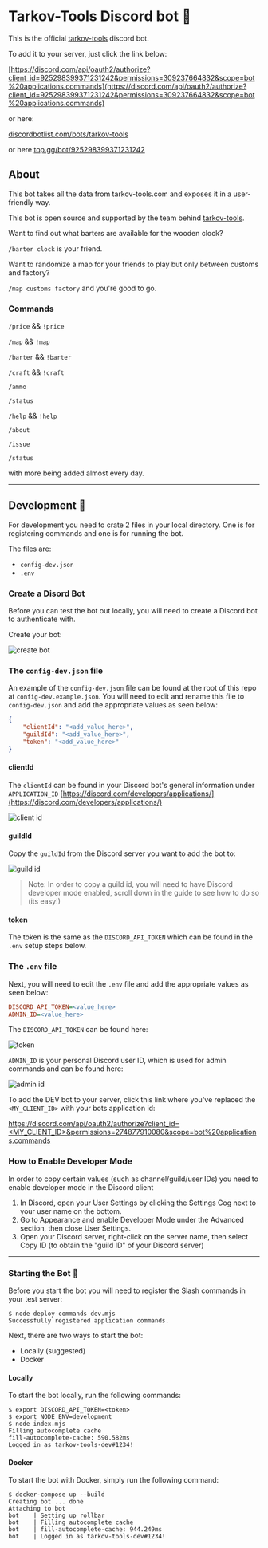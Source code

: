 # Tarkov-Tools Discord bot 🤖

This is the official [tarkov-tools](https://tarkov-tools.com) discord bot.

To add it to your server, just click the link below:

[https://discord.com/api/oauth2/authorize?client_id=925298399371231242&permissions=309237664832&scope=bot%20applications.commands](https://discord.com/api/oauth2/authorize?client_id=925298399371231242&permissions=309237664832&scope=bot%20applications.commands)

or here:

[discordbotlist.com/bots/tarkov-tools](https://discordbotlist.com/bots/tarkov-tools)

or here
[top.gg/bot/925298399371231242](https://top.gg/bot/925298399371231242)

## About
This bot takes all the data from tarkov-tools.com and exposes it in a user-friendly way.

This bot is open source and supported by the team behind [tarkov-tools](https://tarkov-tools.com).

Want to find out what barters are available for the wooden clock?

`/barter clock` is your friend.

Want to randomize a map for your friends to play but only between customs and factory?

`/map customs factory` and you're good to go.




### Commands
`/price` && `!price`

`/map` && `!map`

`/barter` && `!barter`

`/craft` && `!craft`

`/ammo`

`/status`

`/help` && `!help`

`/about`

`/issue`

`/status`

with more being added almost every day.


---

## Development 🔨

For development you need to crate 2 files in your local directory. One is for registering commands and one is for running the bot.

The files are:

- `config-dev.json`
- `.env`

### Create a Disord Bot

Before you can test the bot out locally, you will need to create a Discord bot to authenticate with.

Create your bot:

![create bot](./assets/1-new-app.png)

### The `config-dev.json` file

An example of the `config-dev.json` file can be found at the root of this repo at `config-dev.example.json`. You will need to edit and rename this file to `config-dev.json` and add the appropriate values as seen below:

```json
{
    "clientId": "<add_value_here>",
    "guildId": "<add_value_here>",
    "token": "<add_value_here>"
}
```

#### clientId

The `clientId` can be found in your Discord bot's general information under `APPLICATION_ID` [https://discord.com/developers/applications/](https://discord.com/developers/applications/)

![client id](./assets/2-copy-app-id.png)

#### guildId

Copy the `guildId` from the Discord server you want to add the bot to:

![guild id](./assets/3-copy-id.png)

> Note: In order to copy a guild id, you will need to have Discord developer mode enabled, scroll down in the guide to see how to do so (its easy!)

#### token

The token is the same as the `DISCORD_API_TOKEN` which can be found in the `.env` setup steps below.

### The `.env` file

Next, you will need to edit the `.env` file and add the appropriate values as seen below:

```ini
DISCORD_API_TOKEN=<value_here>
ADMIN_ID=<value_here>
```

The `DISCORD_API_TOKEN` can be found here:

![token](./assets/4-bot-token.png)

`ADMIN_ID` is your personal Discord user ID, which is used for admin commands and can be found here:

![admin id](./assets/admin-id.jpg)

To add the DEV bot to your server, click this link where you've replaced the `<MY_CLIENT_ID>` with your bots application id:

[https://discord.com/api/oauth2/authorize?client_id=<MY_CLIENT_ID>&permissions=274877910080&scope=bot%20applications.commands](https://discord.com/api/oauth2/authorize?client_id=MY_CLIENT_ID&permissions=274877910080&scope=bot%20applications.commands)

### How to Enable Developer Mode

In order to copy certain values (such as channel/guild/user IDs) you need to enable developer mode in the Discord client

1. In Discord, open your User Settings by clicking the Settings Cog next to your user name on the bottom.
2. Go to Appearance and enable Developer Mode under the Advanced section, then close User Settings.
3. Open your Discord server, right-click on the server name, then select Copy ID (to obtain the "guild ID" of your Discord server)

---

### Starting the Bot 🚀

Before you start the bot you will need to register the Slash commands in your test server:

```console
$ node deploy-commands-dev.mjs
Successfully registered application commands.
```

Next, there are two ways to start the bot:

- Locally (suggested)
- Docker

#### Locally

To start the bot locally, run the following commands:

```console
$ export DISCORD_API_TOKEN=<token>
$ export NODE_ENV=development
$ node index.mjs
Filling autocomplete cache
fill-autocomplete-cache: 590.582ms
Logged in as tarkov-tools-dev#1234!
```

#### Docker

To start the bot with Docker, simply run the following command:

```console
$ docker-compose up --build
Creating bot ... done
Attaching to bot
bot    | Setting up rollbar
bot    | Filling autocomplete cache
bot    | fill-autocomplete-cache: 944.249ms
bot    | Logged in as tarkov-tools-dev#1234!
```